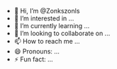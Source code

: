- 👋 Hi, I’m @Zonkszonls
- 👀 I’m interested in ...
- 🌱 I’m currently learning ...
- 💞️ I’m looking to collaborate on ...
- 📫 How to reach me ...
- 😄 Pronouns: ...
- ⚡ Fun fact: ...

<!---
Zonkszonls/Zonkszonls is a ✨ special ✨ repository because its `README.md` (this file) appears on your GitHub profile.
You can click the Preview link to take a look at your changes.
--->
